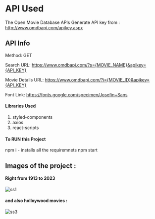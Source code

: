 # API Used
The Open Movie Database APIs
Generate API key from : http://www.omdbapi.com/apikey.aspx

## API Info
Method: GET

Search URL: https://www.omdbapi.com/?s={MOVIE_NAME}&apikey={API_KEY}

Movie Details URL: https://www.omdbapi.com/?i={MOVIE_ID}&apikey={API_KEY}

Font Link: https://fonts.google.com/specimen/Josefin+Sans

#### Libraries Used
 1. styled-components
 2. axios
 3. react-scripts

#### To **RUN** this Project 
npm i - installs all the requiremnets 
npm start 

## Images of the project :
#### Right from 1913 to 2023 
![ss1](https://github.com/Rieesteves/Movie-App-React-main/assets/89774815/ef3bf7e8-1694-4757-b36e-57154ad79054)


 #### and also holloywood movies : 
![ss3](https://github.com/Rieesteves/Movie-App-React-main/assets/89774815/3a178bed-509f-41f8-bb22-9b28845ef6cb)


